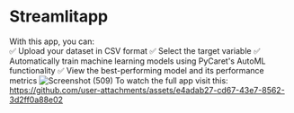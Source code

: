 # Streamlitapp
With this app, you can:  
✅ Upload your dataset in CSV format 
✅ Select the target variable 
✅ Automatically train machine learning models using PyCaret's AutoML functionality 
✅ View the best-performing model and its performance metrics
![Screenshot (509)](https://github.com/user-attachments/assets/b19e1a40-8233-44a4-a45c-c903bab5e955)
To watch the full app visit this:
https://github.com/user-attachments/assets/e4adab27-cd67-43e7-8562-3d2ff0a88e02

